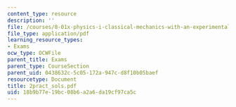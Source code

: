 ```yaml
---
content_type: resource
description: ''
file: /courses/8-01x-physics-i-classical-mechanics-with-an-experimental-focus-fall-2002/18b9b77e19bc08b6a2a6da19cf97ca5c_2pract_sols.pdf
file_type: application/pdf
learning_resource_types:
- Exams
ocw_type: OCWFile
parent_title: Exams
parent_type: CourseSection
parent_uid: 0438632c-5c05-172a-947c-d8f10b05baef
resourcetype: Document
title: 2pract_sols.pdf
uid: 18b9b77e-19bc-08b6-a2a6-da19cf97ca5c
---
```

